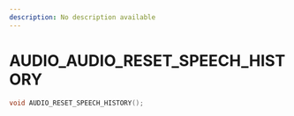 ```yaml
---
description: No description available 
---
```


# AUDIO\_AUDIO_RESET_SPEECH_HISTORY

```cpp
void AUDIO_RESET_SPEECH_HISTORY();
```